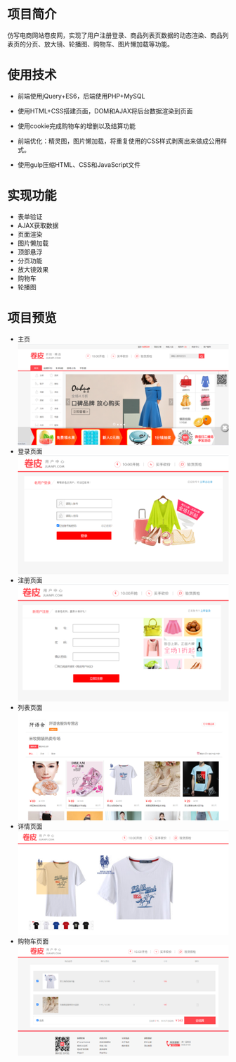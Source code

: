 # 项目简介
仿写电商网站卷皮网，实现了用户注册登录、商品列表页数据的动态渲染、商品列表页的分页、放大镜、轮播图、购物车、图片懒加载等功能。
# 使用技术
- 前端使用jQuery+ES6，后端使用PHP+MySQL

- 使用HTML+CSS搭建页面，DOM和AJAX将后台数据渲染到页面

- 使用cookie完成购物车的增删以及结算功能

- 前端优化：精灵图，图片懒加载，将重复使用的CSS样式剥离出来做成公用样式。

- 使用gulp压缩HTML、CSS和JavaScript文件

# 实现功能

- 表单验证
- AJAX获取数据
- 页面渲染
- 图片懒加载
- 顶部悬浮
- 分页功能
- 放大镜效果
- 购物车
- 轮播图

# 项目预览

- 主页
  ![image](https://github.com/alixiaopeng/project-juanpi/blob/master/view/home.jpg)
- 登录页面
  ![image](https://github.com/alixiaopeng/project-juanpi/blob/master/view/login.jpg)
- 注册页面
  ![image](https://github.com/alixiaopeng/project-juanpi/blob/master/view/register.jpg)
- 列表页面
  ![image](https://github.com/alixiaopeng/project-juanpi/blob/master/view/list.jpg)
- 详情页面
  ![image](https://github.com/alixiaopeng/project-juanpi/blob/master/view/detail.jpg)
- 购物车页面
  ![image](https://github.com/alixiaopeng/project-juanpi/blob/master/view/cart.jpg)
